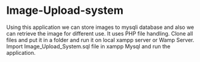 # Image-Upload-system
Using this application we can store images to mysqli database and also we can retrieve the image for different use.
It uses PHP file handling.
Clone all files and put it in a folder and run it on local xampp server or Wamp Server.
Import Image_Upload_System.sql file in xampp Mysql and run the application.
